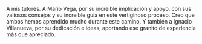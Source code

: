 A mis tutores. A Mario Vega, por su increíble implicación y apoyo, con sus valiosos
consejos y su increíble guía en este vertiginoso proceso. Creo que ambos hemos
aprendido mucho durante este camino. Y también a Ignacio Villanueva, por su
dedicación e ideas, aportando ese granito de experiencia más que apreciado.